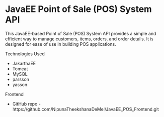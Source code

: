 # JavaEE Point of Sale (POS) System API

This JavaEE-based Point of Sale (POS) System API provides a simple and efficient way to manage customers, items, orders, and order details. It is designed for ease of use in building POS applications.

Technologies Used
<ul><li>JakarthaEE</li>
<li>Tomcat</li>
<li>MySQL</li>
<li>parsson</li>
<li>yasson</li></ul>

Frontend
<ul>
<li>GitHub repo - https://github.com/NipunaTheekshanaDeMel/JavaEE_POS_Frontend.git</li>
</ul>

